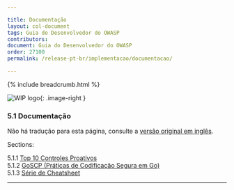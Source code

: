 ```yaml
---

title: Documentação
layout: col-document
tags: Guia do Desenvolvedor do OWASP
contributors:
document: Guia do Desenvolvedor do OWASP
order: 27100
permalink: /release-pt-br/implementacao/documentacao/

---
```


{% include breadcrumb.html %}

<style type="text/css">
.image-right {
  height: 180px;
  display: block;
  margin-left: auto;
  margin-right: auto;
  float: right;
}
</style>

![WIP logo](../../../assets/images/dg_wip.png "Trabalho em andamento"){: .image-right }

### 5.1 Documentação

Não há tradução para esta página, consulte a [versão original em inglês][release0710].

Sections:

5.1.1 [Top 10 Controles Proativos](01-proactive-controls.md)  
5.1.2 [GoSCP (Práticas de Codificação Segura em Go)](02-go-scp.md)  
5.1.3 [Série de Cheatsheet](03-cheatsheets.md)  

----

[release0710]: https://github.com/OWASP/www-project-developer-guide/blob/main/draft/07-implementation/01-documentation/toc.md
